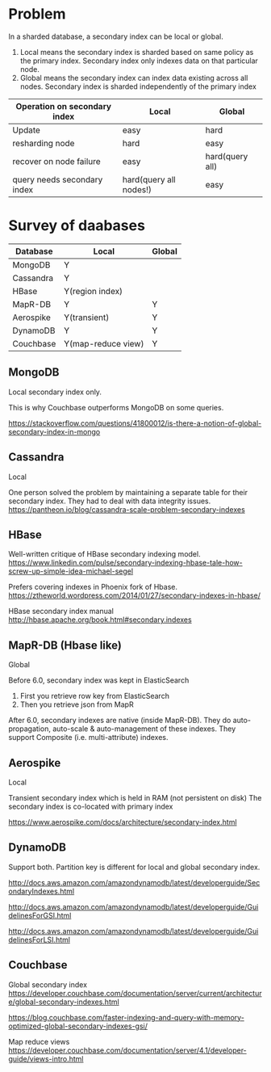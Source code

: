 
# Problem

In a sharded database, a secondary index can be local or global.

1. Local means the secondary index is sharded based on same policy as the primary index.  Secondary index only indexes data on that particular node.
2. Global means the secondary index can index data existing across all nodes.  Secondary index is sharded independently of the primary index

| Operation on secondary index  | Local                 | Global         |
| ----------------------------  | -----                 | ---------      | 
| Update                        | easy                  | hard           |
| resharding node               | hard                  | easy           |
| recover on node failure       | easy                  | hard(query all)|
| query needs secondary index   | hard(query all nodes!)| easy           |

# Survey of daabases

| Database    | Local              |  Global   |
| ----------  | -------            | --------  |
| MongoDB     | Y                  |           |
| Cassandra   | Y                  |           |
| HBase       | Y(region index)    |           |
| MapR-DB     | Y                  |Y          |
| Aerospike   | Y(transient)       |Y          |
| DynamoDB    | Y                  |Y          |
| Couchbase   | Y(map-reduce view) |Y          |

## MongoDB

Local secondary index only.  

This is why Couchbase outperforms MongoDB on some queries.

https://stackoverflow.com/questions/41800012/is-there-a-notion-of-global-secondary-index-in-mongo

## Cassandra

Local

One person solved the problem by maintaining a separate table for their secondary index.  They had to deal with data integrity issues.
https://pantheon.io/blog/cassandra-scale-problem-secondary-indexes

## HBase

Well-written critique of HBase secondary indexing model.
https://www.linkedin.com/pulse/secondary-indexing-hbase-tale-how-screw-up-simple-idea-michael-segel

Prefers covering indexes in Phoenix fork of Hbase.
https://ztheworld.wordpress.com/2014/01/27/secondary-indexes-in-hbase/

HBase secondary index manual
http://hbase.apache.org/book.html#secondary.indexes

## MapR-DB (Hbase like)

Global

Before 6.0, secondary index was kept in ElasticSearch
1. First you retrieve row key from ElasticSearch
2. Then you retrieve json from MapR

After 6.0, secondary indexes are native (inside MapR-DB).
They do auto-propagation, auto-scale & auto-management of these indexes. 
They support Composite (i.e. multi-attribute) indexes.

## Aerospike

Local

Transient secondary index which is held in RAM (not persistent on disk)
The secondary index is co-located with primary index

https://www.aerospike.com/docs/architecture/secondary-index.html

## DynamoDB

Support both.  Partition key is different for local and global secondary index.

http://docs.aws.amazon.com/amazondynamodb/latest/developerguide/SecondaryIndexes.html

http://docs.aws.amazon.com/amazondynamodb/latest/developerguide/GuidelinesForGSI.html

http://docs.aws.amazon.com/amazondynamodb/latest/developerguide/GuidelinesForLSI.html


## Couchbase

Global secondary index
https://developer.couchbase.com/documentation/server/current/architecture/global-secondary-indexes.html

https://blog.couchbase.com/faster-indexing-and-query-with-memory-optimized-global-secondary-indexes-gsi/

Map reduce views
https://developer.couchbase.com/documentation/server/4.1/developer-guide/views-intro.html


